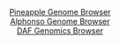 <div id="Pineapple_Genome_Browser" align="center">
  <a href="https://igv.org/app/?sessionURL=blob:zZJdb9owFIb_i6VWmxQSJ4GEREITlNDSDzbBKIiqikziBFPH9mxD.BD_fV61aTerVC42TfKFfXTs876vnyPYYqkIZyAGnu22bNcFFlArXk9QJSgeoQorEBeIKmwBiQssMcswiI.gQEqj6fje3FxpLVTsOESLRoVYyW3l26hCB85QreyMV84VpxQtuUSaS.X0JNpyh5TbRo2XSAjbzPbtlpMjjRxExYozxR2BWZnW5r30VyktMeMVTqsN1eRVQGr0GI25XaBP3dmkm2VYqTu8H.ad7t2w..gn08V1cLWYfr6ZTYPZ5YSUDOmNxB2y2y1u5Ujuk3kbsdWSDobRun0Ny_nwwu9fJjtBJFYdN3TbTT_yXM8EQ1iOd_.TZ7PImb4f2knGd4.iBzcy4r2RXLC8JmuaqIc3fJ8sQHm2MRyAbCXD2IWWDwOr5QWNH1u3bUEYmXQkJyB.eraAlih7Me1PR6D3wtACFP62eQXHAlzmWIK4EUEYulHktZphE0aRe7KOYCPp34t2MB1HIfS6nhekBaHaoJynigllI8bsbVbY5eHMLC.8QcGK8ibbZf2vizXVhTgkLy_Tfq3K.k2KzPDXDzRW36Ppn3D3HiG2Xp4LWz0P_HETi6ROgtkXVkX3YlWE4VwPkz_G4xuz50VTcFkhbfpNxRx_8rZFkiCmTWFLFFkSSvR.ZlLkNYhdzzfYgoxTbjgEslx.gBa03Bb8.BtP__R8.g4-">Pineapple Genome Browser</a>
</div>
<div id="Alphonso_Genome_Browser" align="center">
  <a href="https://igv.org/app/?sessionURL=blob:zZJba9swGIb_i6BlA8eW7MSuDWU4Wboekh6SOWlaipEd2RaxJUdS4hzIf59aNnbTQXOxMdCF9KHD.z169mBNhKScgQDYJuqYCAEDyII3Y1zVJbnFFZEgyHApiQEEyYggLCUg2IMMS4Wj0UCfLJSqZWBZVNWtCrOcm9IxcYV3nOFGmimvrB4vS5xwgRUX0uoKvOYWzdethiS4rk39tmN2rDlW2MJlXXAmuVUTlseNvi_.VYpzwnhF4mpVKvoWINZ5dMa5meEv4XQcpimR8oZsr.bn4c1VOHH60dM3t_cU3V1OI3d6OqY5w2olyDnl0142vhQuXT4swqY9HhXd2e3NIlw.nDhfT_ubmgoiz5GHztqOb0NHg6FsTjb_U8960CP7Fn0W2ejE7qabu5knH3dOFLrfh.haDfv5Hzo_GKDk6UqbANJCeAGChgNdo2O7rdcpOjMg9DUfwSkInl8MoAROF3r78x6oba19AZIsV2_qGICLOREgaPkQesj37U7ba0PfRwdjD1ai_HtwL6KR70E7tG03zmiptMzzWLJampgxc51mZr47kuaJfVGtkuv.QE_KIcwfGd9OhnK4WSjp9Zt3ebY1A_382yfqZj.S6p.495EgpkqOFW5aDEaDwrPvcVLP1EU1UTxzZL4b7d7X7RXPcWgyLiqs9H5d0cufxq2xoJgpXVhTSRNaUrWdaoq8AQGyHS0uSHnJtYlA5MknaEADdeDn34I6h5fDDw--">Alphonso Genome Browser</a>
</div>


<div id="DAF_Genomics_Browser" align="center">
  <a href="https://ink-blot.github.io/?sessionURL=blob:tZFra9swFIb_i6D9ZDu2fKsMYXhrvTldNkjwsrWUcGrLsYkseZLcJAv57xVux2AXxqADSUicy_vqPEf0QKVqBUcJwo4XOp6HLKQasVtC1zP6ATqqUFIDU9RCktZUUl5SlBxRDUpDsXhvKhute5VMJhXU9oZy0bWlcpTvQG8rMeiGmlQbO9DBN8Fhp5xSdCZZwwRY3wiuxATKkiplu5Oe8s16B.b4HluPLem6G5huR9W1MWGMVU4Nxm3LK7r_i5H_oGxW.ypdLdOx_poe8mqaXufpJ_.quHkbvbkpPr5bFdHqfNluOOhB0ul.657hbPElL_JNPj8Mlwz6xoW5_zmrizP_8vxq37eSqqkXexeBTwJC0MlCTJSDgYDKRnqJF1gxvrBwENjPVz.MzBSkaFFye2chLaHcmvTbI9KH3qBCin4dRmoWErKiEiU2cd3YIwSHQRy4hHgn64gGyV6YZVYsSOziFOPIuYfO6NctGwdohH4NvhTInzqb_a.gZunMB5HNKlxmqwce3s9f94xEJDb4tr8BFbqu8f_Hj9VCdqBN6On5jAWY0eso1z.4.Ke70yM-">DAF Genomics Browser</a>
</div>
